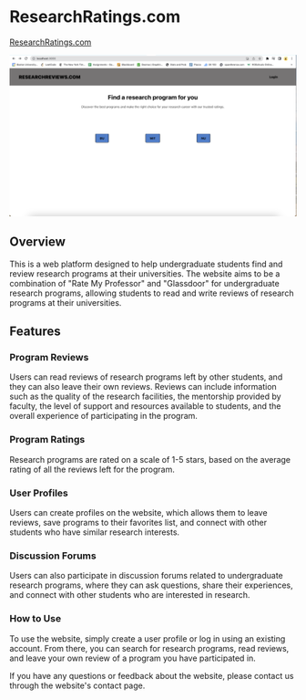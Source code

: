 # ResearchRatings.com
[ResearchRatings.com](https://storied-syrniki-9241c1.netlify.app/)



![hello](Extras/Homepage.png)  


## Overview
This is a web platform designed to help undergraduate students find and review research programs at their universities. The website aims to be a combination of "Rate My Professor" and "Glassdoor" for undergraduate research programs, allowing students to read and write reviews of research programs at their universities.

## Features
<!--### Program Search
Users can search for research programs based on a variety of criteria, including the university name, program name, research field, and location. The search results can be filtered and sorted by a number of different criteria, such as program rating, location, and research field.-->

### Program Reviews
Users can read reviews of research programs left by other students, and they can also leave their own reviews. Reviews can include information such as the quality of the research facilities, the mentorship provided by faculty, the level of support and resources available to students, and the overall experience of participating in the program.

### Program Ratings
Research programs are rated on a scale of 1-5 stars, based on the average rating of all the reviews left for the program.

### User Profiles
Users can create profiles on the website, which allows them to leave reviews, save programs to their favorites list, and connect with other students who have similar research interests.

### Discussion Forums
Users can also participate in discussion forums related to undergraduate research programs, where they can ask questions, share their experiences, and connect with other students who are interested in research.

### How to Use
To use the website, simply create a user profile or log in using an existing account. From there, you can search for research programs, read reviews, and leave your own review of a program you have participated in.

If you have any questions or feedback about the website, please contact us through the website's contact page.

